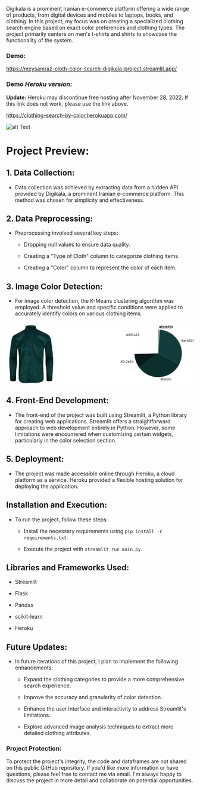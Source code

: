 Digikala is a prominent Iranian e-commerce platform offering a wide range of products, from digital devices and mobiles to laptops, books, and clothing. In this project, my focus was on creating a specialized clothing search engine based on exact color preferences and clothing types. The project primarily centers on men's t-shirts and shirts to showcase the functionality of the system.

### Demo:

<https://meysamraz-cloth-color-search-digikala-project.streamlit.app/>

### Demo ***Heroku version***:

**Update:** Heroku may discontinue free hosting after November 28, 2022. If this link does not work, please use the link above.

<https://clothing-search-by-color.herokuapp.com/>

![alt Text](https://github.com/meysamraz/digikala-clothing-search-by-color/blob/master/src/demo.gif)


# **Project Preview:**

## **1. Data Collection:**

*   Data collection was achieved by extracting data from a hidden API provided by Digikala, a prominent Iranian e-commerce platform. This method was chosen for simplicity and effectiveness.

## **2. Data Preprocessing:**

*   Preprocessing involved several key steps:

    *   Dropping null values to ensure data quality.

    *   Creating a "Type of Cloth" column to categorize clothing items.

    *   Creating a "Color" column to represent the color of each item.

## **3. Image Color Detection:**

*   For image color detection, the K-Means clustering algorithm was employed. A threshold value and specific conditions were applied to accurately identify colors on various clothing items.

<p><img src="src/color_detection.png" alt=""></p>

## **4. Front-End Development:**

*   The front-end of the project was built using Streamlit, a Python library for creating web applications. Streamlit offers a straightforward approach to web development entirely in Python. However, some limitations were encountered when customizing certain widgets, particularly in the color selection section.

## **5. Deployment:**

*   The project was made accessible online through Heroku, a cloud platform as a service. Heroku provided a flexible hosting solution for deploying the application.

## **Installation and Execution:**

*   To run the project, follow these steps:

    *   Install the necessary requirements using `pip install -r requirements.txt`.

    *   Execute the project with `streamlit run main.py`.

## **Libraries and Frameworks Used:**

*   Streamlit

*   Flask

*   Pandas

*   scikit-learn

*   Heroku

## **Future Updates:**

*   In future iterations of this project, I plan to implement the following enhancements:

    *   Expand the clothing categories to provide a more comprehensive search experience.

    *   Improve the accuracy and granularity of color detection .

    *   Enhance the user interface and interactivity to address Streamlit's limitations.

    *   Explore advanced image analysis techniques to extract more detailed clothing attributes.
 
    
### Project Protection:
To protect the project's integrity, the code and dataframes are not shared on this public GitHub repository. If you'd like more information or have questions, please feel free to contact me via email. I'm always happy to discuss the project in more detail and collaborate on potential opportunities.
